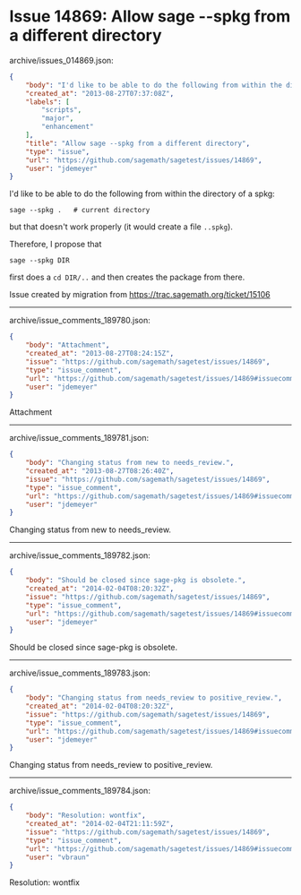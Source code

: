 # Issue 14869: Allow sage --spkg from a different directory

archive/issues_014869.json:
```json
{
    "body": "I'd like to be able to do the following from within the directory of a spkg:\n\n```\nsage --spkg .   # current directory\n```\n\nbut that doesn't work properly (it would create a file `..spkg`).\n\nTherefore, I propose that\n\n```\nsage --spkg DIR\n```\n\nfirst does a `cd DIR/..` and then creates the package from there.\n\nIssue created by migration from https://trac.sagemath.org/ticket/15106\n\n",
    "created_at": "2013-08-27T07:37:08Z",
    "labels": [
        "scripts",
        "major",
        "enhancement"
    ],
    "title": "Allow sage --spkg from a different directory",
    "type": "issue",
    "url": "https://github.com/sagemath/sagetest/issues/14869",
    "user": "jdemeyer"
}
```
I'd like to be able to do the following from within the directory of a spkg:

```
sage --spkg .   # current directory
```

but that doesn't work properly (it would create a file `..spkg`).

Therefore, I propose that

```
sage --spkg DIR
```

first does a `cd DIR/..` and then creates the package from there.

Issue created by migration from https://trac.sagemath.org/ticket/15106





---

archive/issue_comments_189780.json:
```json
{
    "body": "Attachment",
    "created_at": "2013-08-27T08:24:15Z",
    "issue": "https://github.com/sagemath/sagetest/issues/14869",
    "type": "issue_comment",
    "url": "https://github.com/sagemath/sagetest/issues/14869#issuecomment-189780",
    "user": "jdemeyer"
}
```

Attachment



---

archive/issue_comments_189781.json:
```json
{
    "body": "Changing status from new to needs_review.",
    "created_at": "2013-08-27T08:26:40Z",
    "issue": "https://github.com/sagemath/sagetest/issues/14869",
    "type": "issue_comment",
    "url": "https://github.com/sagemath/sagetest/issues/14869#issuecomment-189781",
    "user": "jdemeyer"
}
```

Changing status from new to needs_review.



---

archive/issue_comments_189782.json:
```json
{
    "body": "Should be closed since sage-pkg is obsolete.",
    "created_at": "2014-02-04T08:20:32Z",
    "issue": "https://github.com/sagemath/sagetest/issues/14869",
    "type": "issue_comment",
    "url": "https://github.com/sagemath/sagetest/issues/14869#issuecomment-189782",
    "user": "jdemeyer"
}
```

Should be closed since sage-pkg is obsolete.



---

archive/issue_comments_189783.json:
```json
{
    "body": "Changing status from needs_review to positive_review.",
    "created_at": "2014-02-04T08:20:32Z",
    "issue": "https://github.com/sagemath/sagetest/issues/14869",
    "type": "issue_comment",
    "url": "https://github.com/sagemath/sagetest/issues/14869#issuecomment-189783",
    "user": "jdemeyer"
}
```

Changing status from needs_review to positive_review.



---

archive/issue_comments_189784.json:
```json
{
    "body": "Resolution: wontfix",
    "created_at": "2014-02-04T21:11:59Z",
    "issue": "https://github.com/sagemath/sagetest/issues/14869",
    "type": "issue_comment",
    "url": "https://github.com/sagemath/sagetest/issues/14869#issuecomment-189784",
    "user": "vbraun"
}
```

Resolution: wontfix

